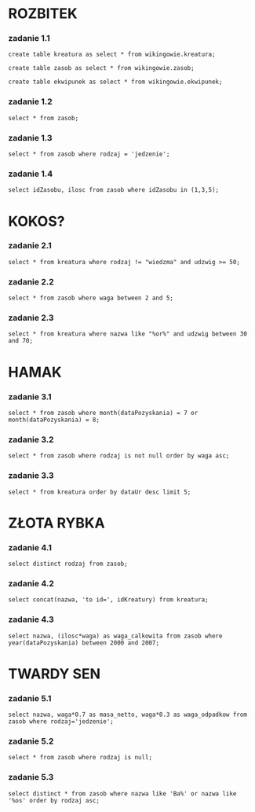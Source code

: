 # ROZBITEK

### zadanie 1.1

```create table kreatura as select * from wikingowie.kreatura;```

```create table zasob as select * from wikingowie.zasob;```

```create table ekwipunek as select * from wikingowie.ekwipunek;```


### zadanie 1.2

```select * from zasob;```


### zadanie 1.3 

```select * from zasob where rodzaj = 'jedzenie';```


### zadanie 1.4 

```select idZasobu, ilosc from zasob where idZasobu in (1,3,5);```



# KOKOS?

### zadanie 2.1

```select * from kreatura where rodzaj != "wiedzma" and udzwig >= 50;```


### zadanie 2.2

```select * from zasob where waga between 2 and 5;```


### zadanie 2.3

```select * from kreatura where nazwa like "%or%" and udzwig between 30 and 70;```



# HAMAK

### zadanie 3.1

```select * from zasob where month(dataPozyskania) = 7 or month(dataPozyskania) = 8;```


### zadanie 3.2

```select * from zasob where rodzaj is not null order by waga asc;```


### zadanie 3.3

```select * from kreatura order by dataUr desc limit 5;```



# ZŁOTA RYBKA 

### zadanie 4.1

```select distinct rodzaj from zasob;```


### zadanie 4.2

```select concat(nazwa, 'to id=', idKreatury) from kreatura;```


### zadanie 4.3

```select nazwa, (ilosc*waga) as waga_calkowita from zasob where year(dataPozyskania) between 2000 and 2007;```



# TWARDY SEN

### zadanie 5.1

```select nazwa, waga*0.7 as masa_netto, waga*0.3 as waga_odpadkow from zasob where rodzaj='jedzenie';```


### zadanie 5.2

```select * from zasob where rodzaj is null;```


### zadanie 5.3

```select distinct * from zasob where nazwa like 'Ba%' or nazwa like '%os' order by rodzaj asc;```
